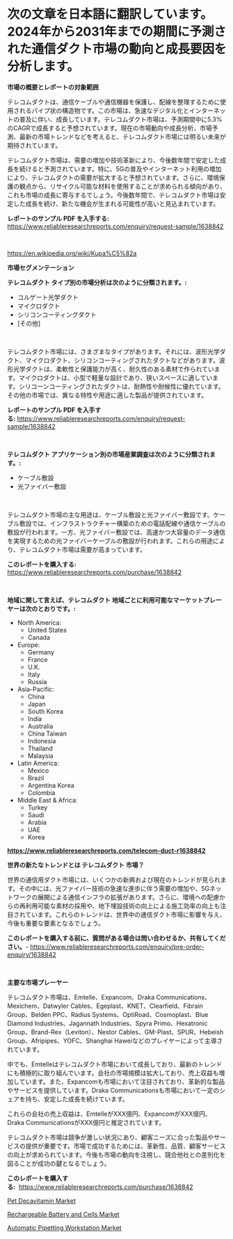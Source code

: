 <p><h1>次の文章を日本語に翻訳しています。2024年から2031年までの期間に予測された通信ダクト市場の動向と成長要因を分析します。</h1></p><p><strong>市場の概要とレポートの対象範囲</strong></p>
<p><p>テレコムダクトは、通信ケーブルや通信機器を保護し、配線を整理するために使用されるパイプ状の構造物です。この市場は、急速なデジタル化とインターネットの普及に伴い、成長しています。テレコムダクト市場は、予測期間中に5.3%のCAGRで成長すると予想されています。現在の市場動向や成長分析、市場予測、最新の市場トレンドなどを考えると、テレコムダクト市場には明るい未来が期待されています。</p><p>テレコムダクト市場は、需要の増加や技術革新により、今後数年間で安定した成長を続けると予測されています。特に、5Gの普及やインターネット利用の増加により、テレコムダクトの需要が拡大すると予想されています。さらに、環境保護の観点から、リサイクル可能な材料を使用することが求められる傾向があり、これも市場の成長に寄与するでしょう。今後数年間で、テレコムダクト市場は安定した成長を続け、新たな機会が生まれる可能性が高いと見込まれています。</p></p>
<p><strong>レポートのサンプル PDF を入手する:</strong> <a href="https://www.reliableresearchreports.com/enquiry/request-sample/1638842">https://www.reliableresearchreports.com/enquiry/request-sample/1638842</a></p>
<p>&nbsp;</p>
<p><a href="https://en.wikipedia.org/wiki/Kupa%C5%82a">https://en.wikipedia.org/wiki/Kupa%C5%82a</a></p>
<p><strong>市場セグメンテーション</strong></p>
<p><strong>テレコムダクト タイプ別の市場分析は次のように分類されます。:</strong></p>
<p><ul><li>コルゲート光学ダクト</li><li>マイクロダクト</li><li>シリコンコーティングダクト</li><li>[その他]</li></ul></p>
<p>&nbsp;</p>
<p><p>テレコムダクト市場には、さまざまなタイプがあります。それには、波形光学ダクト、マイクロダクト、シリコンコーティングされたダクトなどがあります。波形光学ダクトは、柔軟性と保護能力が高く、耐久性のある素材で作られています。マイクロダクトは、小型で軽量な設計であり、狭いスペースに適しています。シリコーンコーティングされたダクトは、耐熱性や耐候性に優れています。その他の市場では、異なる特性や用途に適した製品が提供されています。</p></p>
<p><strong>レポートのサンプル PDF を入手する:</strong>&nbsp;<a href="https://www.reliableresearchreports.com/enquiry/request-sample/1638842">https://www.reliableresearchreports.com/enquiry/request-sample/1638842</a></p>
<p>&nbsp;</p>
<p><strong> テレコムダクト アプリケーション別の市場産業調査は次のように分類されます。:</strong></p>
<p><ul><li>ケーブル敷設</li><li>光ファイバー敷設</li></ul></p>
<p>&nbsp;</p>
<p><p>テレコムダクト市場の主な用途は、ケーブル敷設と光ファイバー敷設です。ケーブル敷設では、インフラストラクチャー構築のための電話配線や通信ケーブルの敷設が行われます。一方、光ファイバー敷設では、高速かつ大容量のデータ通信を実現するための光ファイバーケーブルの敷設が行われます。これらの用途により、テレコムダクト市場は需要が高まっています。</p></p>
<p><strong>このレポートを購入する:</strong>&nbsp; <a href="https://www.reliableresearchreports.com/purchase/1638842">https://www.reliableresearchreports.com/purchase/1638842</a></p>
<p>&nbsp;</p>
<p><strong>地域に関して言えば、テレコムダクト 地域ごとに利用可能なマーケットプレーヤーは次のとおりです。:</strong></p>
<p><ul>
    <li>
        North America:
        <ul>
            <li>United States</li>
            <li>Canada</li>
        </ul>
    </li>
    <li>
        Europe:
        <ul>
            <li>Germany</li>
            <li>France</li>
            <li>U.K.</li>
            <li>Italy</li>
            <li>Russia</li>
        </ul>
    </li>
    <li>
        Asia-Pacific:
        <ul>
            <li>China</li>
            <li>Japan</li>
            <li>South Korea</li>
            <li>India</li>
            <li>Australia</li>
            <li>China Taiwan</li>
            <li>Indonesia</li>
            <li>Thailand</li>
            <li>Malaysia</li>
        </ul>
    </li>
    <li>
        Latin America:
        <ul>
            <li>Mexico</li>
            <li>Brazil</li>
            <li>Argentina Korea</li>
            <li>Colombia</li>
        </ul>
    </li>
    <li>
        Middle East & Africa:
        <ul>
            <li>Turkey</li>
            <li>Saudi</li>
            <li>Arabia</li>
            <li>UAE</li>
            <li>Korea</li>
        </ul>
    </li>
    </ul></p>
<p><strong><a href="https://www.reliableresearchreports.com/telecom-duct-r1638842">https://www.reliableresearchreports.com/telecom-duct-r1638842</a></strong>&nbsp;</p>
<p><strong>世界の新たなトレンドとは テレコムダクト 市場？</strong></p>
<p><p>世界の通信用ダクト市場には、いくつかの新興および現在のトレンドが見られます。その中には、光ファイバー技術の急速な進歩に伴う需要の増加や、5Gネットワークの展開による通信インフラの拡張があります。さらに、環境への配慮からの再利用可能な素材の採用や、地下埋設技術の向上による施工効率の向上も注目されています。これらのトレンドは、世界中の通信ダクト市場に影響を与え、今後も重要な要素となるでしょう。</p></p>
<p><strong>このレポートを購入する前に、質問がある場合は問い合わせるか、共有してください。</strong>- <a href="https://www.reliableresearchreports.com/enquiry/pre-order-enquiry/1638842">https://www.reliableresearchreports.com/enquiry/pre-order-enquiry/1638842</a></p>
<p>&nbsp;</p>
<p><strong>主要な市場プレーヤー</strong></p>
<p><p>テレコムダクト市場は、Emtelle、Expancom、Draka Communications、Mexichem、Datwyler Cables、Egeplast、KNET、Clearfield、Fibrain Group、Belden PPC、Radius Systems、OptiRoad、Cosmoplast、Blue Diamond Industries、Jagannath Industries、Spyra Primo、Hexatronic Group、Brand-Rex（Leviton）、Nestor Cables、GM-Plast、SPUR、Hebeish Group、Afripipes、YOFC、Shanghai Haweiなどのプレイヤーによって主導されています。</p><p>中でも、Emtelleはテレコムダクト市場において成長しており、最新のトレンドにも積極的に取り組んでいます。会社の市場規模は拡大しており、売上収益も増加しています。また、Expancomも市場において注目されており、革新的な製品やサービスを提供しています。Draka Communicationsも市場において一定のシェアを持ち、安定した成長を続けています。</p><p>これらの会社の売上収益は、EmtelleがXXX億円、ExpancomがXXX億円、Draka CommunicationsがXXX億円と推定されています。</p><p>テレコムダクト市場は競争が激しい状況にあり、顧客ニーズに合った製品やサービスの提供が重要です。市場で成功するためには、革新性、品質、顧客サービスの向上が求められています。今後も市場の動向を注視し、競合他社との差別化を図ることが成功の鍵となるでしょう。</p></p>
<p><strong>このレポートを購入する:</strong>&nbsp;&nbsp;<a href="https://www.reliableresearchreports.com/purchase/1638842">https://www.reliableresearchreports.com/purchase/1638842</a></p>
<p><p><a href="https://issuu.com/reportprime-2/docs/pet-decavitamin-market-size-2030.pptx">Pet Decavitamin Market</a></p><p><a href="https://github.com/mqlmqing52/Market-Research-Report-List-1/blob/main/rechargeable-battery-and-cells-market.md">Rechargeable Battery and Cells Market</a></p><p><a href="https://github.com/santosh758595/Market-Research-Report-List-5/blob/main/automatic-pipetting-workstation-market.md">Automatic Pipetting Workstation Market</a></p></p>